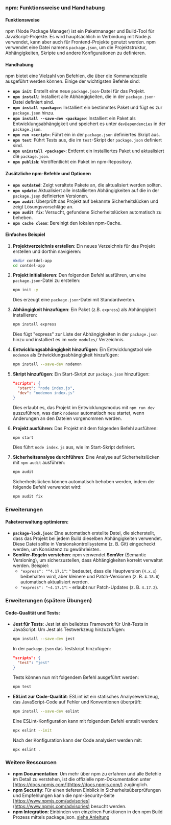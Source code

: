 ### npm: Funktionsweise und Handhabung

#### Funktionsweise
npm (Node Package Manager) ist ein Paketmanager und Build-Tool für JavaScript-Projekte. Es wird hauptsächlich in Verbindung mit Node.js verwendet, kann aber auch für Frontend-Projekte genutzt werden. npm verwendet eine Datei namens `package.json`, um die Projektstruktur, Abhängigkeiten, Skripte und andere Konfigurationen zu definieren.

#### Handhabung
npm bietet eine Vielzahl von Befehlen, die über die Kommandozeile ausgeführt werden können. Einige der wichtigsten Befehle sind:

- **`npm init`**: Erstellt eine neue `package.json`-Datei für das Projekt.
- **`npm install`**: Installiert alle Abhängigkeiten, die in der `package.json`-Datei definiert sind.
- **`npm install <package>`**: Installiert ein bestimmtes Paket und fügt es zur `package.json` hinzu.
- **`npm install --save-dev <package>`**: Installiert ein Paket als Entwicklungsabhängigkeit und speichert es unter `devDependencies` in der `package.json`.
- **`npm run <script>`**: Führt ein in der `package.json` definiertes Skript aus.
- **`npm test`**: Führt Tests aus, die im `test`-Skript der `package.json` definiert sind.
- **`npm uninstall <package>`**: Entfernt ein installiertes Paket und aktualisiert die `package.json`.
- **`npm publish`**: Veröffentlicht ein Paket im npm-Repository.

#### Zusätzliche npm-Befehle und Optionen
- **`npm outdated`**: Zeigt veraltete Pakete an, die aktualisiert werden sollten.
- **`npm update`**: Aktualisiert alle installierten Abhängigkeiten auf die in der `package.json` definierten Versionen.
- **`npm audit`**: Überprüft das Projekt auf bekannte Sicherheitslücken und zeigt Lösungsvorschläge an.
- **`npm audit fix`**: Versucht, gefundene Sicherheitslücken automatisch zu beheben.
- **`npm cache clean`**: Bereinigt den lokalen npm-Cache.

#### Einfaches Beispiel
1. **Projektverzeichnis erstellen**: Ein neues Verzeichnis für das Projekt erstellen und dorthin navigieren:
    ```bash
    mkdir contdel-app
    cd contdel-app
    ```

2. **Projekt initialisieren**: Den folgenden Befehl ausführen, um eine `package.json`-Datei zu erstellen:
    ```bash
    npm init -y
    ```
   Dies erzeugt eine `package.json`-Datei mit Standardwerten.

3. **Abhängigkeit hinzufügen**: Ein Paket (z.B. `express`) als Abhängigkeit installieren:
    ```bash
    npm install express
    ```
   Dies fügt "express" zur Liste der Abhängigkeiten in der `package.json` hinzu und installiert es im `node_modules/` Verzeichnis.

4. **Entwicklungsabhängigkeit hinzufügen**: Ein Entwicklungstool wie `nodemon` als Entwicklungsabhängigkeit hinzufügen:
    ```bash
    npm install --save-dev nodemon
    ```

5. **Skript hinzufügen**: Ein Start-Skript zur `package.json` hinzufügen:
    ```json
    "scripts": {
      "start": "node index.js",
      "dev": "nodemon index.js"
    }
    ```
   Dies erlaubt es, das Projekt im Entwicklungsmodus mit `npm run dev` auszuführen, was dank `nodemon` automatisch neu startet, wenn Änderungen an den Dateien vorgenommen werden.

6. **Projekt ausführen**: Das Projekt mit dem folgenden Befehl ausführen:
    ```bash
    npm start
    ```
   Dies führt `node index.js` aus, wie im Start-Skript definiert.

7. **Sicherheitsanalyse durchführen**: Eine Analyse auf Sicherheitslücken mit `npm audit` ausführen:
    ```bash
    npm audit
    ```

   Sicherheitslücken können automatisch behoben werden, indem der folgende Befehl verwendet wird:
    ```bash
    npm audit fix
    ```

### Erweiterungen

#### Paketverwaltung optimieren:
- **`package-lock.json`**: Eine automatisch erstellte Datei, die sicherstellt, dass das Projekt bei jedem Build dieselben Abhängigkeiten verwendet. Diese Datei sollte in Versionskontrollsysteme (z. B. Git) eingecheckt werden, um Konsistenz zu gewährleisten.
- **SemVer-Regeln verstehen**: npm verwendet **SemVer** (Semantic Versioning), um sicherzustellen, dass Abhängigkeiten korrekt verwaltet werden. Beispiel:
  - `"express": "^4.17.1"`: `^` bedeutet, dass die Hauptversion (`4.x.x`) beibehalten wird, aber kleinere und Patch-Versionen (z. B. `4.18.0`) automatisch aktualisiert werden.
  - `"express": "~4.17.1"`: `~` erlaubt nur Patch-Updates (z. B. `4.17.2`).

### Erweiterungen (spätere Übungen)

#### Code-Qualität und Tests:
- **Jest für Tests**: Jest ist ein beliebtes Framework für Unit-Tests in JavaScript. Um Jest als Testwerkzeug hinzuzufügen:
  ```bash
  npm install --save-dev jest
  ```
  In der `package.json` das Testskript hinzufügen:
  ```json
  "scripts": {
    "test": "jest"
  }
  ```
  Tests können nun mit folgendem Befehl ausgeführt werden:
  ```bash
  npm test
  ```

- **ESLint zur Code-Qualität**: ESLint ist ein statisches Analysewerkzeug, das JavaScript-Code auf Fehler und Konventionen überprüft:
  ```bash
  npm install --save-dev eslint
  ```
  Eine ESLint-Konfiguration kann mit folgendem Befehl erstellt werden:
  ```bash
  npx eslint --init
  ```
  Nach der Konfiguration kann der Code analysiert werden mit:
  ```bash
  npx eslint .
  ```

### Weitere Ressourcen
- **npm Documentation**: Um mehr über npm zu erfahren und alle Befehle im Detail zu verstehen, ist die offizielle npm-Dokumentation unter [https://docs.npmjs.com/](https://docs.npmjs.com/) zugänglich.
- **npm Security**: Für einen tieferen Einblick in Sicherheitsüberprüfungen und Empfehlungen kann die npm-Security-Seite [https://www.npmjs.com/advisories](https://www.npmjs.com/advisories) besucht werden.
- **npm Integration**: Einbinden von einzelnen Funktionen in den npm Build Prozess mittels package.json. [siehe Anleitung](npm-script-integration.md)
